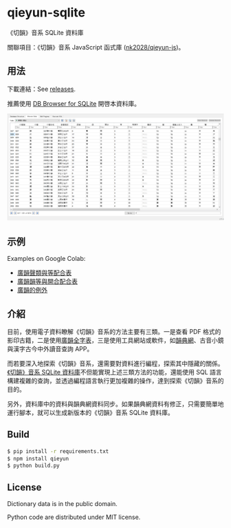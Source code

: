 # qieyun-sqlite

《切韻》音系 SQLite 資料庫

關聯項目：《切韻》音系 JavaScript 函式庫 \([nk2028/qieyun-js](https://github.com/nk2028/qieyun-js)\)。

## 用法

下載連結：See [releases](https://github.com/nk2028/qieyun-sqlite/releases).

推薦使用 [DB Browser for SQLite](https://sqlitebrowser.org/) 開啓本資料庫。

![Screenshot of DB Browser for SQLite showing the qieyun-sqlite database](screenshot.png)

## 示例

Examples on Google Colab:

- [廣韻聲類與等配合表](https://colab.research.google.com/drive/12QmUVy8xdb_Uyh562UfF0HRibJfxg7Nu)
- [廣韻韻等與開合配合表](https://colab.research.google.com/drive/1VDJJ2N4jjZZ4FsAK_bGPS5m8mIUKzhfM)
- [廣韻的例外](https://colab.research.google.com/drive/1hmCivFJ2ZWDm8b9Oyk34g-VTFYkd7BJf)

## 介紹

目前，使用電子資料瞭解《切韻》音系的方法主要有三類。一是查看 PDF 格式的影印古籍，二是使用[廣韻全字表](https://zhuanlan.zhihu.com/p/20430939)，三是使用工具網站或軟件，如[韻典網](https://ytenx.org/)、古音小鏡與漢字古今中外讀音查詢 APP。

而若要深入地探索《切韻》音系，還需要對資料進行編程，探索其中隱藏的關係。[《切韻》音系 SQLite 資料庫](https://github.com/nk2028/qieyun-sqlite)不但能實現上述三類方法的功能，還能使用 SQL 語言構建複雜的查詢，並透過編程語言執行更加複雜的操作，達到探索《切韻》音系的目的。

另外，資料庫中的資料與韻典網資料同步。如果韻典網資料有修正，只需要簡單地運行腳本，就可以生成新版本的《切韻》音系 SQLite 資料庫。

## Build

```sh
$ pip install -r requirements.txt
$ npm install qieyun
$ python build.py
```

## License

Dictionary data is in the public domain.

Python code are distributed under MIT license.
